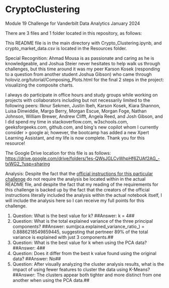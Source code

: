 # CryptoClustering

Module 19 Challenge for Vanderbilt Data Analytics January 2024

There are 3 files and 1 folder located in this repository, as follows:

This README file is in the main directory with Crypto_Clustering.ipynb, and crypto_market_data.csv is located in the Resources folder.

Special Recognition: Ahmad Mousa is as passionate and caring as he is knowledgeable, and Joshua Steier never hesitates to help walk us through challenges, but this time around it was my peer Karson Kosek (responding to a question from another student Joshua Gibson) who came through holoviz.org/tutorial/Composing_Plots.html for the final 2 steps in the project: visualizing the composite charts.

I always do participate in office hours and study groups while working on projects with collaborators including but not necessarily limited to the following peers: Ilknur Sekmen, Justin Ibeh, Karson Kosek, Kiara Shannon, Luisa Dinwiddie, Margo Berry, Morgan Escue, Morgan Foge, Nathan Johnson, William Brewer, Andrew Clifft, Angela Reed, and Josh Gibson, and I did spend my time in stackoverflow.com, w3schools.com, geeksforgeeks.com, github.com, and bing's new copilot whom I currently consider > google ai; however, the bootcamp has added a new Xpert Learning Assistant, and my life is now complete. Thank you for this resource!

The Google Drive location for this file is as follows: https://drive.google.com/drive/folders/1es-QWsJGLCvWhpHf6ZUAf2AG_-txWG2_?usp=sharing


Analysis: Despite the fact that the [official instructions for this particular challenge](https://bootcampspot.instructure.com/courses/4263/assignments/61114?module_item_id=1063503) do not require the analysis be located within in the actual README file, and despite the fact that my reading of the requirements for this challenge is backed up by the fact that the creators of the official instructions literally included the analysis within the actual notebook itself, I will include the analysis here so I can receive my full points for this challenge.  

1. Question: What is the best value for k? ##Answer: k = 4##  
2. Question: What is the total explained variance of the three principal components? ##Answer: sum(pca.explained_variance_ratio_) = 0.8886218549859445, suggesting that pertneer 89% of the total variance is explained with just 3 components.##  
3. Question: What is the best value for k when using the PCA data? ##Answer: 4##  
4. Question: Does it differ from the best k value found using the original data? ##Answer: No##  
5. Question: After visually analyzing the cluster analysis results, what is the impact of using fewer features to cluster the data using K-Means? ##Answer: The clusters appear both tighter and more distinct from one another when using the PCA data.##
